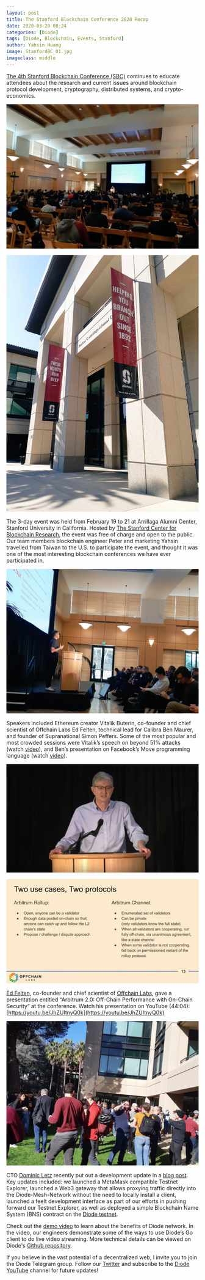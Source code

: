 ```yaml
---
layout: post
title: The Stanford Blockchain Conference 2020 Recap
date: 2020-03-20 00:24
categories: [Diode]
tags: [Diode, Blockchain, Events, Stanford]
author: Yahsin Huang
image: StanfordBC_01.jpg
imageclass: middle
---
```


[The 4th Stanford Blockchain Conference (SBC)](https://cbr.stanford.edu/sbc20/) continues to educate attendees about the research and current issues around blockchain protocol development, cryptography, distributed systems, and crypto-economics.


![alt_text](images/blog/StanfordBC_02.jpg "image_tooltip")


![alt_text](images/blog/StanfordBC_03.jpg "image_tooltip")


The 3-day event was held from February 19 to 21 at Arrillaga Alumni Center, Stanford University in California. Hosted by [The Stanford Center for Blockchain Research](https://cbr.stanford.edu/), the event was free of charge and open to the public. Our team members blockchain engineer Peter and marketing Yahsin travelled from Taiwan to the U.S. to participate the event, and thought it was one of the most interesting blockchain conferences we have ever participated in. 


![alt_text](images/blog/StanfordBC_04.jpg "image_tooltip")


Speakers included Ethereum creator Vitalik Buterin, co-founder and chief scientist of Offchain Labs Ed Felten, technical lead for Calibra Ben Maurer, and founder of Supranational Simon Peffers. Some of the most popular and most crowded sessions were Vitalik’s speech on beyond 51% attacks (watch [video](https://youtu.be/BXLcKQ6fLsU)), and Ben’s presentation on Facebook’s Move programming language (watch [video](https://youtu.be/JhZUItnyQ0k)).


![alt_text](images/blog/StanfordBC_05.png "image_tooltip")


![alt_text](images/blog/StanfordBC_06.png "image_tooltip")


[Ed Felten](https://en.wikipedia.org/wiki/Edward_Felten), co-founder and chief scientist of [Offchain Labs](https://offchainlabs.com/), gave a presentation entitled “Arbitrum 2.0: Off-Chain Performance with On-Chain Security” at the conference. Watch his presentation on YouTube (44:04): [https://youtu.be/JhZUItnyQ0k](https://youtu.be/JhZUItnyQ0k) 


![alt_text](images/blog/StanfordBC_07.jpg "image_tooltip")


CTO [Dominic Letz](https://twitter.com/dominicletz) recently put out a development update in a [blog post](https://diode.io/diode/Diode-February-Update-20048/). Key updates included: we launched a MetaMask compatible Testnet Explorer, launched a Web3 gateway that allows proxying traffic directly into the Diode-Mesh-Network without the need to locally install a client, launched a feelt development interface as part of our efforts in pushing forward our Testnet Explorer, as well as deployed a simple Blockchain Name System (BNS) contract on the [Diode testnet](https://diode.io/testnet/#/).

Check out the [demo video](https://youtu.be/Zibg-6CClc4) to learn about the benefits of Diode network. In the video, our engineers demonstrate some of the ways to use Diode’s Go client to do live video streaming. More technical details can be viewed on Diode's [Github repository](https://github.com/diodechain). 

If you believe in the vast potential of a decentralized web, I invite you to join the Diode Telegram group. Follow our [Twitter](https://twitter.com/diode_chain) and subscribe to the [Diode YouTube](https://youtu.be/Zibg-6CClc4) channel for future updates!


